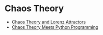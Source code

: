 # Chaos Theory

- [Chaos Theory and Lorenz Attractors](https://medium.com/@ishaansingh2208/python-chaos-theory-7cf5bd89469c)
- [Chaos Theory Meets Python Programming](https://medium.com/codex/chaos-b1544ad03948)
